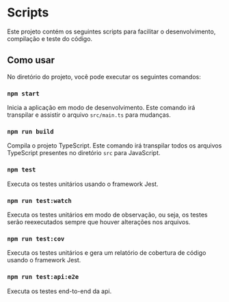 # Scripts

Este projeto contém os seguintes scripts para facilitar o desenvolvimento, compilação e teste do código.

## Como usar

No diretório do projeto, você pode executar os seguintes comandos:

### `npm start`

Inicia a aplicação em modo de desenvolvimento. Este comando irá transpilar e assistir o arquivo `src/main.ts` para mudanças.

### `npm run build`

Compila o projeto TypeScript. Este comando irá transpilar todos os arquivos TypeScript presentes no diretório `src` para JavaScript.

### `npm test`

Executa os testes unitários usando o framework Jest.

### `npm run test:watch`

Executa os testes unitários em modo de observação, ou seja, os testes serão reexecutados sempre que houver alterações nos arquivos.

### `npm run test:cov`

Executa os testes unitários e gera um relatório de cobertura de código usando o framework Jest.

### `npm run test:api:e2e`

Executa os testes end-to-end da api.